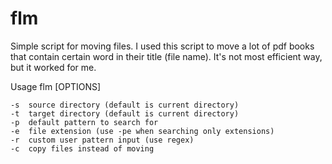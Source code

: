 # flm
Simple script for moving files.
I used this script to move a lot of pdf books that contain certain word in their title (file name).
It's not most efficient way, but it worked for me.

Usage flm [OPTIONS]

	-s	source directory (default is current directory)
	-t	target directory (default is current directory)
	-p	default pattern to search for
	-e	file extension (use -pe when searching only extensions)
	-r	custom user pattern input (use regex)
	-c	copy files instead of moving
